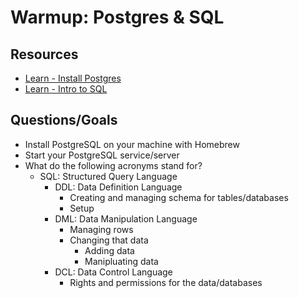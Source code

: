 # Warmup: Postgres & SQL

## Resources

* [Learn - Install Postgres](https://github.com/gSchool/sql-curriculum/blob/master/Install%20-%20Homebrew.md)
* [Learn - Intro to SQL](https://github.com/gSchool/sql-curriculum/blob/master/Introduction.md#why-is-a-relational-database-system-so-useful)

## Questions/Goals

* Install PostgreSQL on your machine with Homebrew
* Start your PostgreSQL service/server
* What do the following acronyms stand for?
  - SQL: Structured Query Language
    - DDL: Data Definition Language
      * Creating and managing schema for tables/databases
      * Setup
    - DML: Data Manipulation Language
      * Managing rows
      * Changing that data
        - Adding data
        - Manipluating data
    - DCL: Data Control Language
      * Rights and permissions for the data/databases